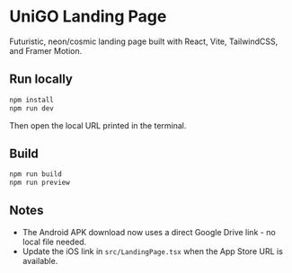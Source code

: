 # UniGO Landing Page

Futuristic, neon/cosmic landing page built with React, Vite, TailwindCSS, and Framer Motion.

## Run locally

```bash
npm install
npm run dev
```

Then open the local URL printed in the terminal.

## Build

```bash
npm run build
npm run preview
```

## Notes
- The Android APK download now uses a direct Google Drive link - no local file needed.
- Update the iOS link in `src/LandingPage.tsx` when the App Store URL is available.
